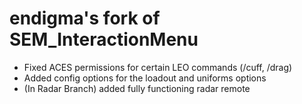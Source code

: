 # endigma's fork of SEM_InteractionMenu
- Fixed ACES permissions for certain LEO commands (/cuff, /drag)
- Added config options for the loadout and uniforms options
- (In Radar Branch) added fully functioning radar remote
